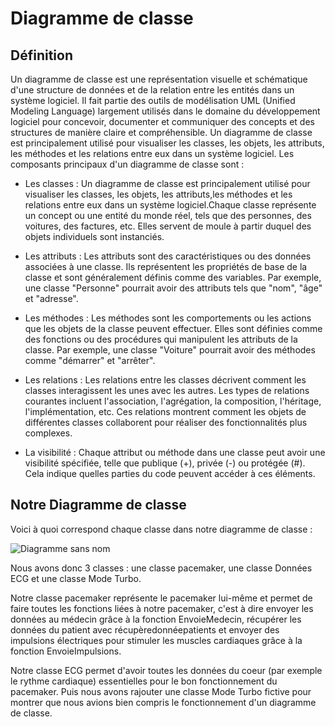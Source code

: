 Diagramme de classe
======================

Définition
-----------

Un diagramme de classe est une représentation visuelle et schématique d'une structure de données et de la relation entre les entités dans un système logiciel. Il fait partie des outils de modélisation UML (Unified Modeling Language) largement utilisés dans le domaine du développement logiciel pour concevoir, documenter et communiquer des concepts et des structures de manière claire et compréhensible.
Un diagramme de classe est principalement utilisé pour visualiser les classes, les objets, les attributs, les méthodes et les relations entre eux dans un système logiciel.
Les composants principaux d'un diagramme de classe sont : 

- Les classes : Un diagramme de classe est principalement utilisé pour visualiser les classes, les objets, les attributs,les méthodes et les relations entre eux dans un système logiciel.Chaque classe représente un concept ou une entité du monde réel, tels que des personnes, des voitures, des factures, etc. Elles servent de moule à partir duquel des objets individuels sont instanciés.

  
- Les attributs : Les attributs sont des caractéristiques ou des données associées à une classe. Ils représentent les propriétés de base de la classe et sont généralement définis comme des variables. Par exemple, une classe "Personne" pourrait avoir des attributs tels que "nom", "âge" et "adresse".


- Les méthodes : Les méthodes sont les comportements ou les actions que les objets de la classe peuvent effectuer. Elles sont définies comme des fonctions ou des procédures qui manipulent les attributs de la classe. Par exemple, une classe "Voiture" pourrait avoir des méthodes comme "démarrer" et "arrêter".


- Les relations : Les relations entre les classes décrivent comment les classes interagissent les unes avec les autres. Les types de relations courantes incluent l'association, l'agrégation, la composition, l'héritage, l'implémentation, etc. Ces relations montrent comment les objets de différentes classes collaborent pour réaliser des fonctionnalités plus complexes.

  
- La visibilité :  Chaque attribut ou méthode dans une classe peut avoir une visibilité spécifiée, telle que publique (+), privée (-) ou protégée (#). Cela indique quelles parties du code peuvent accéder à ces éléments.
  


Notre Diagramme de classe 
--------------------


Voici à quoi correspond chaque classe dans notre diagramme de classe :



![Diagramme sans nom](https://github.com/mariemonchoix/Genie-Logiciel/assets/147620874/d8eea5f6-d7e1-40d5-b06c-399cf64881f8)



Nous avons donc 3 classes : une classe pacemaker, une classe Données ECG et une classe Mode Turbo. 

Notre classe pacemaker représente le pacemaker lui-même et permet de faire toutes les fonctions liées à notre pacemaker, c'est à dire envoyer les données au médecin grâce à la fonction EnvoieMedecin, récupérer les données du patient avec récupèredonnéepatients et envoyer des impulsions électriques pour stimuler les muscles cardiaques grâce à la fonction EnvoieImpulsions.

Notre classe ECG permet d'avoir toutes les données du coeur (par exemple le rythme cardiaque) essentielles pour le bon fonctionnement du pacemaker. Puis nous avons rajouter une classe Mode Turbo fictive pour montrer que nous avions bien compris le fonctionnement d'un diagramme de classe.






